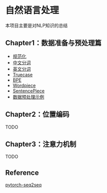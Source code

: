 # 自然语言处理

本项目主要是对NLP知识的总结


## Chapter1：数据准备与预处理篇
- [规范化](tutorials/Chapter1/Normalize.md)
- [中文分词](tutorials/Chapter1/ChineseTokenizer.md)
- [英文分词](tutorials/Chapter1/EnglishTokenizer.md)
- [Truecase](tutorials/Chapter1/Truecase.md)
- [BPE](tutorials/Chapter1/BPE.md)
- [Wordpiece](tutorials/Chapter1/Wordpiece.md)
- [SentencePiece](tutorials/Chapter1/SentencePiece.md)
- [数据预处理示例](tutorials/Chapter1/Example.md)

## Chapter2：位置编码

TODO

## Chapter3：注意力机制

TODO

## Reference
[pytorch-seq2seq](https://github.com/bentrevett/pytorch-seq2seq)